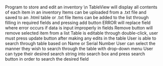 Program to store and edit an inventory \n
TableView will display all contents of each item in an inventory
Items can be uploaded from a .txt file and saved to an .html table or .txt file
Items can be added to the list through filling in required fields and pressing add button
ERROR will replace field where error occurs if data is input improperly in fields
Remove button will remove selected item from a list
Table is editable through double-click, user must press update button after making any edits in the table
User is able to search through table based on Name or Serial Number
User can select the manner they wish to search through the table with drop-down menu
User can type their desired search string into search box and press search button in order to search the desired field

